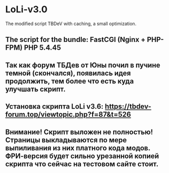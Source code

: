 # LoLi-v3.0
The modified script TBDeV with caching, a small optimization.

The script for the bundle:
FastCGI (Nginx + PHP-FPM) PHP 5.4.45
--------------
Так как форум ТБДев от Юны почил в пучине темной (скончался), появилась идея продолжить, тем более что есть куда улучшать скрипт.
----------
Установка скрипта LoLi v3.6: https://tbdev-forum.top/viewtopic.php?f=87&t=526
-------------------
Внимание! Скрипт выложен не полностью! Страницы выкладываются по мере выпиливания из них платного кода модов.
ФРИ-версия будет сильно урезанной копией скрипта что сейчас на тестовом сайте стоит.
---------
